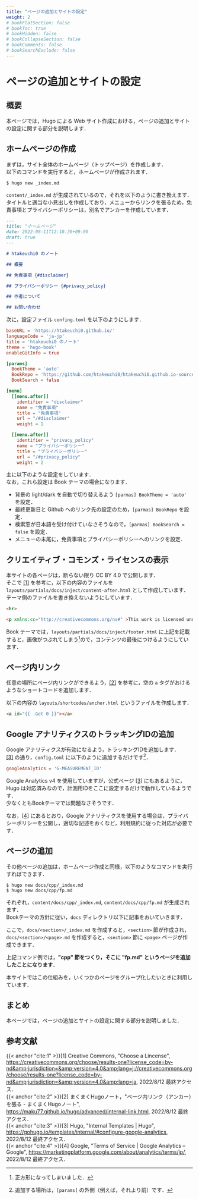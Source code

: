 ```yaml
---
title: "ページの追加とサイトの設定"
weight: 2
# bookFlatSection: false
# bookToc: true
# bookHidden: false
# bookCollapseSection: false
# bookComments: false
# bookSearchExclude: false
---
```


# ページの追加とサイトの設定

## 概要

本ページでは，Hugo による Web サイト作成における，ページの追加とサイトの設定に関する部分を説明します．    

## ホームページの作成

まずは，サイト全体のホームページ（トップページ）を作成します．    
以下のコマンドを実行すると，ホームページが作成されます．

```shell
$ hugo new _index.md
```

`content/_index.md` が生成されているので，それを以下のように書き換えます．    
タイトルと適当な小見出しを作成しており，メニューからリンクを張るため，免責事項とプライバシーポリシーは，別名でアンカーを作成しています．

```md
---
title: "ホームページ"
date: 2022-08-11T12:18:39+09:00
draft: true
---

# htakeuchi0 のノート

## 概要

## 免責事項 {#disclaimer}

## プライバシーポリシー {#privacy_policy}

## 作者について

## お問い合わせ
```

次に，設定ファイル `confing.toml` を以下のようにします．    

```toml
baseURL = 'https://htakeuchi0.github.io/'
languageCode = 'ja-jp'
title = 'htakeuchi0 のノート'
theme = 'hugo-book'
enableGitInfo = true

[params]
  BookTheme = 'auto'
  BookRepo = 'https://github.com/htakeuchi0/htakeuchi0.github.io-sources'
  BookSearch = false

[menu]
  [[menu.after]]
    identifier = "disclaimer"
    name = "免責事項"
    title = "免責事項"
    url = "/#disclaimer"
    weight = 1

  [[menu.after]]
    identifier = "privacy_policy"
    name = "プライバシーポリシー"
    title = "プライバシーポリシー"
    url = "/#privacy_policy"
    weight = 2
```

主に以下のような設定をしています．    
なお，これら設定は Book テーマの場合になります．
* 背景の light/dark を自動で切り替えるよう `[parmas] BookTheme = 'auto'` を設定．
* 最終更新日と Github へのリンク先の設定のため，`[parmas] BookRepo` を設定．
* 検索窓が日本語を受け付けていなさそうなので，`[parmas] BookSearch = false` を設定．
* メニューの末尾に，免責事項とプライバシーポリシーへのリンクを設定．

## クリエイティブ・コモンズ・ライセンスの表示

本サイトの各ページは，断らない限り CC BY 4.0 で公開します．     
そこで [[1]](#cite:1) を参考に，以下の内容のファイルを `layouts/partials/docs/inject/content-after.html` として作成しています．    
テーマ側のファイルを書き換えないようにしています．

```html
<hr>

<p xmlns:cc="http://creativecommons.org/ns#" >This work is licensed under <a href="https://creativecommons.org/licenses/by/4.0/?ref=chooser-v1" target="_blank" rel="license noopener noreferrer" style="display:inline-block;">CC BY 4.0<img style="height:22px!important;margin-left:3px;vertical-align:text-bottom;" src="https://mirrors.creativecommons.org/presskit/icons/cc.svg?ref=chooser-v1" alt=""><img style="height:22px!important;margin-left:3px;vertical-align:text-bottom;" src="https://mirrors.creativecommons.org/presskit/icons/by.svg?ref=chooser-v1" alt=""></a></p>
```

Book テーマでは，`layouts/partials/docs/inject/footer.html` に上記を記載すると，画像がつぶれてしまう[^1]ので，コンテンツの最後につけるようにしています．

[^1]:正方形になってしまいました．

## ページ内リンク

任意の場所にページ内リンクができるよう，[[2]](#cite:2) を参考に，空の `a` タグがおけるようなショートコードを追加します．

以下の内容の `layouts/shortcodes/anchor.html` というファイルを作成します．

```html
<a id="{{ .Get 0 }}"></a>
```

## Google アナリティクスのトラッキングIDの追加

Google アナリティクスが有効になるよう，トラッキングIDを追加します．    
[[3]](#cite:3) の通り，`config.toml` に以下のように追加するだけです[^2]．    
[^2]:追加する場所は，`[params]` の外側（例えば，それより前）です．

```toml
googleAnalytics = 'G-MEASUREMENT_ID'
```

Google Analytics v4 を使用していますが，公式ページ [[3]](#cite:3) にもあるように，Hugo は対応済みなので，計測用IDをここに設定するだけで動作しているようです．    
少なくともBookテーマでは問題なさそうです．

なお，[[4]](#cite:4) にあるとおり，Google アナリティクスを使用する場合は，プライバシーポリシーを公開し，適切な記述をおくなど，利用規約に従った対応が必要です．

## ページの追加

その他ページの追加は，ホームページ作成と同様，以下のようなコマンドを実行すればできます．

```shell
$ hugo new docs/cpp/_index.md
$ hugo new docs/cpp/fp.md
```

それぞれ，`content/docs/cpp/_index.md`, `content/docs/cpp/fp.md` が生成されます．    
Bookテーマの方針に従い，`docs` ディレクトリ以下に記事をおいていきます．    

ここで，`docs/<section>/_index.md` を作成すると，`<section>` 節が作成され，`docs/<section>/<page>.md` を作成すると，`<section>` 節に `<page>` ページが作成できます．    

上記コマンド例では，**"cpp" 節をつくり，そこに "fp.md" というページを追加したことになります．**    

本サイトではこの仕組みを，いくつかのページをグループ化したいときに利用しています．

## まとめ

本ページでは，ページの追加とサイトの設定に関する部分を説明しました．

## 参考文献

{{< anchor "cite:1" >}}[1] Creative Commons, "Choose a Lincense", https://creativecommons.org/choose/results-one?license_code=by-nd&amp;jurisdiction=&amp;version=4.0&amp;lang=j://creativecommons.org/choose/results-one?license_code=by-nd&amp;jurisdiction=&amp;version=4.0&amp;lang=ja, 2022/8/12 最終アクセス．    
{{< anchor "cite:2" >}}[2] まくまくHugoノート，"ページ内リンク（アンカー）を張る - まくまくHugoノート", https://maku77.github.io/hugo/advanced/internal-link.html, 2022/8/12 最終アクセス．    
{{< anchor "cite:3" >}}[3] Hugo, "Internal Templates | Hugo", https://gohugo.io/templates/internal/#configure-google-analytics, 2022/8/12 最終アクセス．    
{{< anchor "cite:4" >}}[4] Google, "Terms of Service | Google Analytics – Google", https://marketingplatform.google.com/about/analytics/terms/jp/, 2022/8/12 最終アクセス．    
